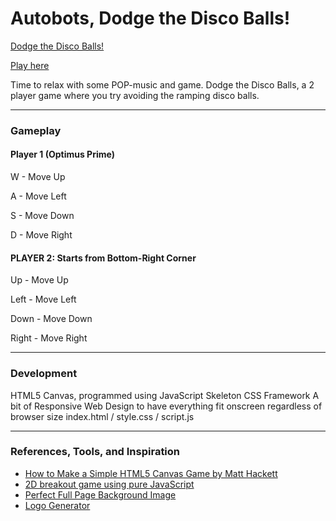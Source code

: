 <!-- [How to write readme - Markdown CheatSheet](https://github.com/adam-p/markdown-here/wiki/Markdown-Cheatsheet)  
[How to write a good readme for github repo!](https://gist.github.com/PurpleBooth/109311bb0361f32d87a2) -->

# Autobots, Dodge the Disco Balls!

[Dodge the Disco Balls!](http://i.imgur.com/coPI7be.png)

[Play here](https://wdi-sg.github.io/wdi-project-1-DarkArtistry/)

Time to relax with some POP-music and game. Dodge the Disco Balls, a 2 player game where you try avoiding the ramping disco balls.

***

### Gameplay


#### Player 1 (Optimus Prime)

W - Move Up

A - Move Left

S - Move Down

D - Move Right

#### PLAYER 2: Starts from Bottom-Right Corner

Up - Move Up

Left - Move Left

Down - Move Down

Right - Move Right

***
### Development

HTML5 Canvas, programmed using JavaScript
Skeleton CSS Framework
A bit of Responsive Web Design to have everything fit onscreen regardless of browser size
index.html / style.css / script.js

***
### References, Tools, and Inspiration

* [How to Make a Simple HTML5 Canvas Game by Matt Hackett](http://www.lostdecadegames.com/how-to-make-a-simple-html5-canvas-game/)
* [2D breakout game using pure JavaScript](https://developer.mozilla.org/en-US/docs/Games/Tutorials/2D_Breakout_game_pure_JavaScript)
* [Perfect Full Page Background Image](https://css-tricks.com/perfect-full-page-background-image/)
* [Logo Generator](http://www6.flamingtext.com/)
